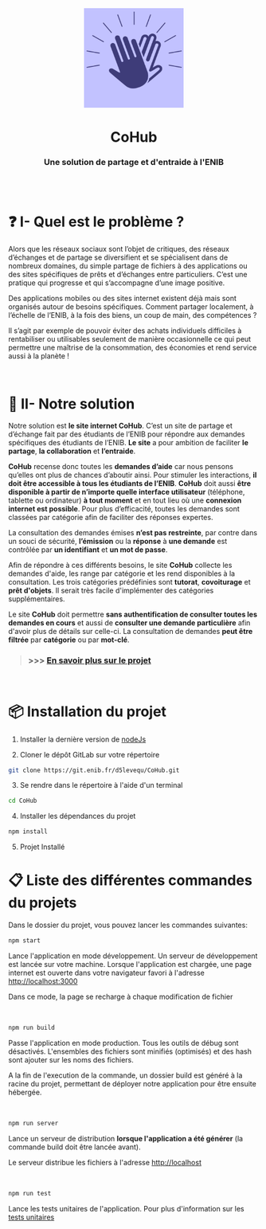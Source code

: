 <div align="center">
    <img src="docs/CoHub.png" alt="drawing" width="200px" style="filter: opacity(0.6) drop-shadow(0 0 0 blue)"/>
    <h1><b>CoHub</b></h1>
    <h3>Une solution de partage et d'entraide à l'ENIB</h3>
</div>

<br/>
<br/>

# ❓ I- Quel est le problème ? 
 
Alors que les réseaux sociaux sont l’objet de critiques, des réseaux d’échanges et de partage se diversifient et se spécialisent dans de nombreux domaines, du simple partage de fichiers à des applications ou des sites spécifiques de prêts et d’échanges entre particuliers. 
C’est une pratique qui progresse et qui s’accompagne d’une image positive. 
 
Des applications mobiles ou des sites internet existent déjà mais sont organisés autour de besoins spécifiques. Comment partager localement, à l’échelle de l’ENIB, à la fois des biens, un coup de main, des compétences ? 
 
Il s’agit par exemple de pouvoir éviter des achats individuels difficiles à rentabiliser ou utilisables seulement de manière occasionnelle ce qui peut permettre une maîtrise de la consommation, des économies et rend service aussi à la planète !

<br/>

# 📣 II- Notre solution 
 
Notre solution est **le site internet CoHub**. C’est un site de partage et d’échange fait par des étudiants de l’ENIB pour répondre aux demandes spécifiques des étudiants de l’ENIB. **Le site** a pour ambition de faciliter **le partage**, **la collaboration** et **l’entraide**. 
 
**CoHub** recense donc toutes les **demandes d’aide** car nous pensons qu’elles ont plus de chances d’aboutir ainsi. Pour stimuler les interactions, **il doit être accessible à tous les étudiants de l’ENIB**. **CoHub** doit aussi **être disponible à partir de n’importe quelle interface utilisateur** (téléphone, tablette ou ordinateur) **à tout moment** et en tout lieu où une **connexion internet est possible**. Pour plus d’efficacité, toutes les demandes sont classées par catégorie afin de faciliter des réponses expertes. 
 
La consultation des demandes émises **n’est pas restreinte**, par contre dans un souci de sécurité, **l’émission** ou la **réponse** à **une demande** est contrôlée par **un identifiant** et **un mot de passe**. 
 
Afin de répondre à ces différents besoins, le site **CoHub** collecte les demandes d'aide, les range par catégorie et les rend disponibles à la consultation. 
Les trois catégories prédéfinies sont **tutorat**, **covoiturage** et **prêt d'objets**. Il serait très facile d'implémenter des catégories supplémentaires.

Le site **CoHub** doit permettre **sans authentification de consulter toutes les demandes en cours** et aussi de **consulter une demande particulière** afin d'avoir plus de détails sur celle-ci. La consultation de demandes **peut être filtrée** par **catégorie** ou par **mot-clé**. 


> ### >>>  [En savoir plus sur le projet](./docs/documentation.md)

<br/>

# 📦 Installation du projet

1. Installer la dernière version de [nodeJs](https://nodejs.org/en/)

2. Cloner le dépôt GitLab sur votre répertoire
```bash
git clone https://git.enib.fr/d5levequ/CoHub.git
```

3. Se rendre dans le répertoire à l'aide d'un terminal
```bash
cd CoHub
```

4. Installer les dépendances du projet
```bash
npm install
```
5. Projet Installé


# 📋 Liste des différentes commandes du projets

Dans le dossier du projet, vous pouvez lancer les commandes suivantes:

```bash
npm start
```
Lance l'application en mode développement. Un serveur de développement est lancée sur votre machine. Lorsque l'application est chargée, une page internet est ouverte dans votre navigateur favori à l'adresse [http://localhost:3000](http://localhost:3000)

Dans ce mode, la page se recharge à chaque modification de fichier

<br/>

```bash
npm run build
```
Passe l'application en mode production. Tous les outils de débug sont désactivés. L'ensembles des fichiers sont minifiés (optimisés) et des hash sont ajouter sur les noms des fichiers.

A la fin de l'execution de la commande, un dossier build est généré à la racine du projet, permettant de déployer notre application pour être ensuite hébergée.

<br/>

```bash
npm run server
```
Lance un serveur de distribution
**lorsque l'application a été générer** (la commande build doit être lancée avant).

Le serveur distribue les fichiers à l'adresse [http://localhost](http://localhost)

<br/>

```bash
npm run test
```
Lance les tests unitaires de l'application.
Pour plus d'information sur les [tests unitaires](https://facebook.github.io/create-react-app/docs/running-tests)